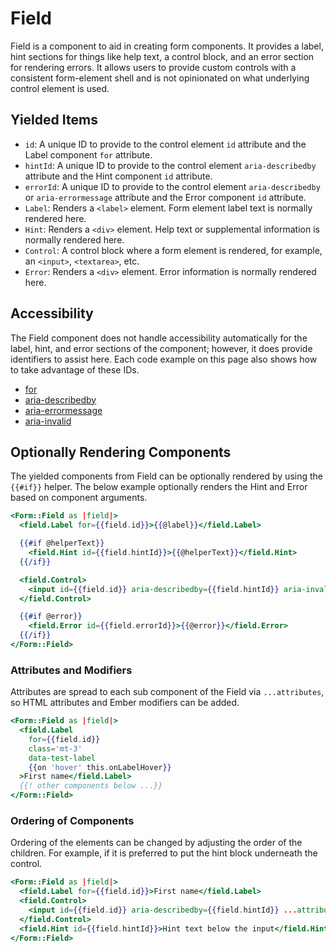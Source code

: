 # Field

Field is a component to aid in creating form components. It provides a label, hint sections for things like help text, a control block, and an error section for rendering errors. It allows users to provide custom controls with a consistent form-element shell and is not opinionated on what underlying control element is used.

## Yielded Items

- `id`: A unique ID to provide to the control element `id` attribute and the Label component `for` attribute.
- `hintId`: A unique ID to provide to the control element `aria-describedby` attribute and the Hint component `id` attribute.
- `errorId`: A unique ID to provide to the control element `aria-describedby` or `aria-errormessage` attribute and the Error component `id` attribute.
- `Label`: Renders a `<label>` element. Form element label text is normally rendered here.
- `Hint`: Renders a `<div>` element. Help text or supplemental information is normally rendered here.
- `Control`: A control block where a form element is rendered, for example, an `<input>`, `<textarea>`, etc.
- `Error`: Renders a `<div>` element. Error information is normally rendered here.

## Accessibility

The Field component does not handle accessibility automatically for the label, hint, and error sections of the component; however, it does provide identifiers to assist here. Each code example on this page also shows how to take advantage of these IDs.

- [for](https://developer.mozilla.org/en-US/docs/Web/HTML/Attributes/for)
- [aria-describedby](https://developer.mozilla.org/en-US/docs/Web/Accessibility/ARIA/Attributes/aria-describedby)
- [aria-errormessage](https://developer.mozilla.org/en-US/docs/Web/Accessibility/ARIA/Attributes/aria-errormessage)
- [aria-invalid](https://developer.mozilla.org/en-US/docs/Web/Accessibility/ARIA/Attributes/aria-invalid)

## Optionally Rendering Components

The yielded components from Field can be optionally rendered by using the `{{#if}}` helper. The below example optionally renders the Hint and Error based on component arguments.

```hbs
<Form::Field as |field|>
  <field.Label for={{field.id}}>{{@label}}</field.Label>

  {{#if @helperText}}
    <field.Hint id={{field.hintId}}>{{@helperText}}</field.Hint>
  {{/if}}

  <field.Control>
    <input id={{field.id}} aria-describedby={{field.hintId}} aria-invalid={{if @error "true"}} aria-errormessage={{if @error field.errorId}}class='border-critical bg-blue' ...attributes />
  </field.Control>

  {{#if @error}}
    <field.Error id={{field.errorId}}>{{@error}}</field.Error>
  {{/if}}
</Form::Field>
```

### Attributes and Modifiers

Attributes are spread to each sub component of the Field via `...attributes`, so HTML attributes and Ember modifiers can be added.

```hbs
<Form::Field as |field|>
  <field.Label
    for={{field.id}}
    class='mt-3'
    data-test-label
    {{on 'hover' this.onLabelHover}}
  >First name</field.Label>
  {{! other components below ...}}
</Form::Field>
```

### Ordering of Components

Ordering of the elements can be changed by adjusting the order of the children. For example, if it is preferred to put the hint block underneath the control.

```hbs
<Form::Field as |field|>
  <field.Label for={{field.id}}>First name</field.Label>
  <field.Control>
    <input id={{field.id}} aria-describedby={{field.hintId}} ...attributes />
  </field.Control>
  <field.Hint id={{field.hintId}}>Hint text below the input</field.Hint>
</Form::Field>
```
